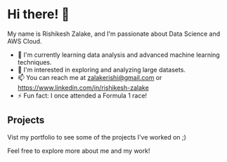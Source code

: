 # Hi there! 👋

My name is Rishikesh Zalake, and I'm passionate about Data Science and AWS Cloud.

- 🌱 I'm currently learning data analysis and advanced machine learning techniques.
- 👀 I'm interested in exploring and analyzing large datasets.
- 📫 You can reach me at zalakerishi@gmail.com or https://www.linkedin.com/in/rishikesh-zalake
- ⚡ Fun fact: I once attended a Formula 1 race!

## Projects

Vist my portfolio to see some of the projects I've worked on ;)

Feel free to explore more about me and my work!
